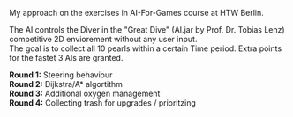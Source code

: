 My approach on the exercises in AI-For-Games course at HTW Berlin. 

The AI controls the Diver in the "Great Dive" (AI.jar by Prof. Dr. Tobias Lenz) competitive 2D enviorement without any user input. </br>
The goal is to collect all 10 pearls within a certain Time period. Extra points for the fastet 3 AIs are granted.

<b>Round 1:</b> Steering behaviour</br>
<b>Round 2:</b> Dijkstra/A* algortithm</br>
<b>Round 3:</b> Additional oxygen management</br>
<b>Round 4:</b> Collecting trash for upgrades / prioritzing</br>
